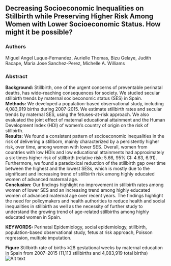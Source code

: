 
## Decreasing Socioeconomic Inequalities on Stillbirth while Preserving Higher Risk Among Women with Lower Socioeconomic Status. How might it be possible?  
### Authors    
Miguel Angel Luque-Fernandez, Aurielle Thomas, Bizu Gelaye, Judith Racape, Maria Jose Sanchez-Perez, Michelle A. Williams 
### Abstract
**Background:** Stillbirth, one of the urgent concerns of preventable perinatal deaths, has wide-reaching consequences for society. We studied secular stillbirth trends by maternal socioeconomic status (SES) in Spain.   
**Methods:** We developed a population-based observational study, including 4,083,919 births during 2007-2015. We estimate stillbirth rates and secular trends by maternal SES, using the fetuses-at-risk approach. We also evaluated the joint effect of maternal educational attainment and the Human Development Index (HDI) of women’s country of origin on the risk of stillbirth.     
**Results:** We found a consistent pattern of socioeconomic inequalities in the risk of delivering a stillborn, mainly characterized by a persistently higher risk, over time, among women with lower SES. Overall, women from countries with low HDIs and low educational attainments had approximately a six times higher risk of stillbirth (relative risk: 5.66, 95% CI: 4.63, 6.91). Furthermore, we found a paradoxical reduction of the stillbirth gap over time between the highest and the lowest SESs, which is mostly due to the significant and increasing trend of stillbirth risk among highly educated women of advanced maternal age.   
**Conclusion:** Our findings highlight no improvement in stillbirth rates among women of lower SES and an increasing trend among highly educated women of advanced maternal age over recent years. The findings highlight the need for policymakers and health authorities to reduce health and social inequalities in stillbirth as well as the necessity of further study to understand the growing trend of age-related stillbirths among highly educated women in Spain.

**KEYWORDS:** Perinatal Epidemiology, social epidemiology, stillbirth, population-based observational study, fetus at risk approach, Poisson regression, multiple imputation.

**Figure** Stillbirth rate of births ≥28 gestational weeks by maternal education in Spain from 2007–2015 (11,113 stillbirths and 4,083,919 total births) 
![Alt text](Figure1.tif)
